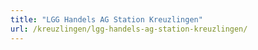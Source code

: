 ```yaml
---
title: "LGG Handels AG Station Kreuzlingen"
url: /kreuzlingen/lgg-handels-ag-station-kreuzlingen/
---
```

